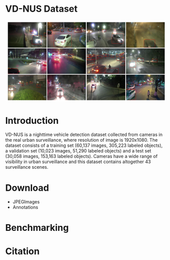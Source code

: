 # VD-NUS Dataset
![images_display](images_display.jpg)
# Introduction
VD-NUS is a nighttime vehicle detection dataset collected from cameras in the real urban surveillance, where resolution of image is 1920x1080. The dataset consists of a training set (60,137 images, 305,223 labeled objects), a validation set (10,023 images, 51,290 labeled objects) and a test set (30,058 images, 153,163 labeled objects). Cameras have a wide range of visibility in urban surveillance and this dataset contains altogether 43 surveillance scenes. 
# Download
- JPEGImages
- Annotations
# Benchmarking
# Citation
